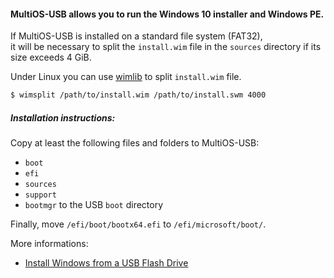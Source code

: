#### MultiOS-USB allows you to run the Windows 10 installer and Windows PE.  

If MultiOS-USB is installed on a standard file system (FAT32),  
it will be necessary to split the `install.wim` file in the `sources` directory if its size exceeds 4 GiB.

Under Linux you can use [wimlib](https://wimlib.net) to split `install.wim` file.
```sh
$ wimsplit /path/to/install.wim /path/to/install.swm 4000
```

##### Installation instructions:
Copy at least the following files and folders to MultiOS-USB:
- `boot`
- `efi`
- `sources`
- `support`
- `bootmgr` to the USB `boot` directory

Finally, move `/efi/boot/bootx64.efi` to `/efi/microsoft/boot/`.

More informations:
- [Install Windows from a USB Flash Drive](https://docs.microsoft.com/en-us/windows-hardware/manufacture/desktop/install-windows-from-a-usb-flash-drive)
